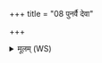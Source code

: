 +++
title = "08 पुनर्वै देवा"

+++
<details><summary>मूलम् (WS)</summary>

पुनर्वै देवा अददुः पुनर्मनुष्या उत ।  
राजानः सत्यं कृण्वन्तो ब्रह्मजायां पुनर्ददुः ॥ ९ ॥
</details>
